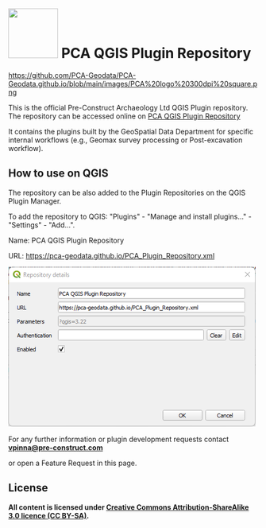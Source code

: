 



<h1><img src="images/PCA_logo_300dpi_square.jpg"  width="100" height="100"/>      PCA QGIS Plugin Repository</h1>

https://github.com/PCA-Geodata/PCA-Geodata.github.io/blob/main/images/PCA%20logo%20300dpi%20square.png

This is the official Pre-Construct Archaeology Ltd QGIS Plugin repository. 
The repository can be accessed online on  <a href="https://pca-geodata.github.io">PCA QGIS Plugin Repository</a></strong>

It contains the plugins built by the GeoSpatial Data Department for specific internal workflows (e.g., Geomax survey processing or Post-excavation workflow). 



## How to use on QGIS
The repository can be also added to the Plugin Repositories on the QGIS Plugin Manager.


To add the repository to QGIS: "Plugins" - "Manage and install plugins..." - "Settings" - "Add...".


<p>Name: PCA QGIS Plugin Repository</p>

URL: https://pca-geodata.github.io/PCA_Plugin_Repository.xml 


<img src="images/QGIS_repo_adding.png"/> 









For any further information or plugin development requests contact <a href = "mailto: abc@example.com"><strong>vpinna@pre-construct.com</strong></a></p> or open a Feature Request in this page.

## License
<strong>All content is licensed under <a href="https://creativecommons.org/licenses/by-sa/3.0/"> Creative Commons Attribution-ShareAlike 3.0 licence (CC BY-SA)</a>.<strong>




